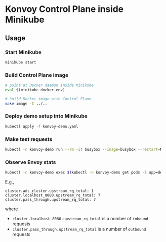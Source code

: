 Konvoy Control Plane inside Minikube
====================

## Usage

### Start Minikube

```bash
minikube start
```

### Build Control Plane image

```bash
# point at Docker daemon inside Minikube
eval $(minikube docker-env)

# build Docker image with Control Plane
make image -C ../..
```

### Deploy demo setup into Minikube

```bash
kubectl apply -f konvoy-demo.yaml
```

### Make test requests

```bash
kubectl -n konvoy-demo run --rm -it busybox --image=busybox --restart=Never -- sh -c 'while true ; do wget -qO- demo-app:8000/request ; sleep 1 ; done'
```

### Observe Envoy stats

```bash
kubectl -n konvoy-demo exec $(kubectl -n konvoy-demo get pods -l app=demo-app -o=jsonpath='{.items[0].metadata.name}') -c envoy-sidecar -- wget -qO- http://localhost:9901/stats | grep upstream_rq_total
```

E.g.,
```
cluster.ads_cluster.upstream_rq_total: 1
cluster.localhost_8080.upstream_rq_total: 7
cluster.pass_through.upstream_rq_total: 7
```

where

* `cluster.localhost_8080.upstream_rq_total` is a number of `inbound` requests
* `cluster.pass_through.upstream_rq_total` is a number of `outbound` requests
